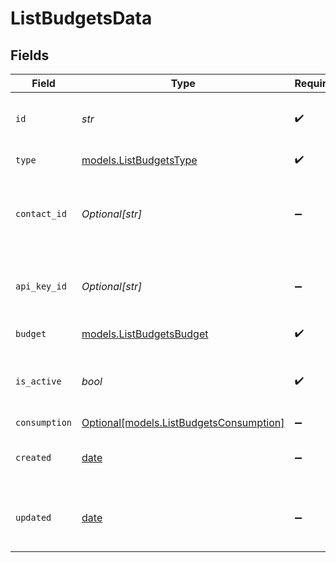 # ListBudgetsData


## Fields

| Field                                                                          | Type                                                                           | Required                                                                       | Description                                                                    | Example                                                                        |
| ------------------------------------------------------------------------------ | ------------------------------------------------------------------------------ | ------------------------------------------------------------------------------ | ------------------------------------------------------------------------------ | ------------------------------------------------------------------------------ |
| `id`                                                                           | *str*                                                                          | :heavy_check_mark:                                                             | Unique ULID for the budget configuration                                       | budget_01ARZ3NDEKTSV4RRFFQ69G5FAV                                              |
| `type`                                                                         | [models.ListBudgetsType](../models/listbudgetstype.md)                         | :heavy_check_mark:                                                             | Budget entity type                                                             | contact                                                                        |
| `contact_id`                                                                   | *Optional[str]*                                                                | :heavy_minus_sign:                                                             | Contact external identifier (present when type is "contact")                   | user_123                                                                       |
| `api_key_id`                                                                   | *Optional[str]*                                                                | :heavy_minus_sign:                                                             | API Key identifier (present when type is "api_key")                            | apikey_01ARZ3NDEKTSV4RRFFQ69G5FAV                                              |
| `budget`                                                                       | [models.ListBudgetsBudget](../models/listbudgetsbudget.md)                     | :heavy_check_mark:                                                             | Budget configuration                                                           |                                                                                |
| `is_active`                                                                    | *bool*                                                                         | :heavy_check_mark:                                                             | Whether this budget configuration is currently active                          | true                                                                           |
| `consumption`                                                                  | [Optional[models.ListBudgetsConsumption]](../models/listbudgetsconsumption.md) | :heavy_minus_sign:                                                             | N/A                                                                            |                                                                                |
| `created`                                                                      | [date](https://docs.python.org/3/library/datetime.html#date-objects)           | :heavy_minus_sign:                                                             | The date and time the resource was created                                     |                                                                                |
| `updated`                                                                      | [date](https://docs.python.org/3/library/datetime.html#date-objects)           | :heavy_minus_sign:                                                             | The date and time the resource was last updated                                |                                                                                |